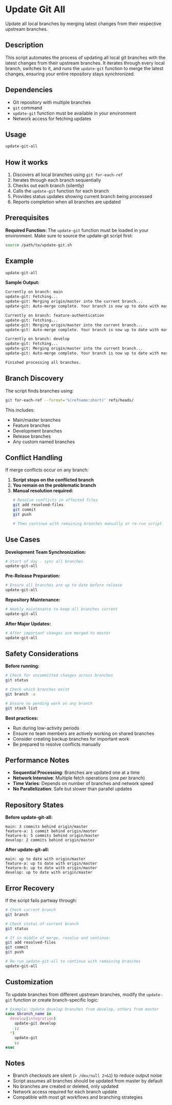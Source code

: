 # Update Git All

Update all local branches by merging latest changes from their respective upstream branches.

## Description

This script automates the process of updating all local git branches with the latest changes from their upstream branches. It iterates through every local branch, switches to it, and runs the `update-git` function to merge the latest changes, ensuring your entire repository stays synchronized.

## Dependencies

- Git repository with multiple branches
- `git` command
- `update-git` function must be available in your environment
- Network access for fetching updates

## Usage

```bash
update-git-all
```

## How it works

1. Discovers all local branches using `git for-each-ref`
2. Iterates through each branch sequentially
3. Checks out each branch (silently)
4. Calls the `update-git` function for each branch
5. Provides status updates showing current branch being processed
6. Reports completion when all branches are updated

## Prerequisites

**Required Function:**
The `update-git` function must be loaded in your environment. Make sure to source the update-git script first:

```bash
source /path/to/update-git.sh
```

## Example

```bash
update-git-all
```

**Sample Output:**
```bash
Currently on branch: main
update-git: Fetching...
update-git: Merging origin/master into the current branch...
update-git: Auto-merge complete. Your branch is now up to date with master.

Currently on branch: feature-authentication
update-git: Fetching...
update-git: Merging origin/master into the current branch...
update-git: Auto-merge complete. Your branch is now up to date with master.

Currently on branch: develop
update-git: Fetching...
update-git: Merging origin/master into the current branch...
update-git: Auto-merge complete. Your branch is now up to date with master.

Finished processing all branches.
```

## Branch Discovery

The script finds branches using:
```bash
git for-each-ref --format='%(refname:short)' refs/heads/
```

This includes:
- Main/master branches
- Feature branches  
- Development branches
- Release branches
- Any custom named branches

## Conflict Handling

If merge conflicts occur on any branch:

1. **Script stops on the conflicted branch**
2. **You remain on the problematic branch**
3. **Manual resolution required:**
   ```bash
   # Resolve conflicts in affected files
   git add resolved-files
   git commit
   git push
   
   # Then continue with remaining branches manually or re-run script
   ```

## Use Cases

**Development Team Synchronization:**
```bash
# Start of day - sync all branches
update-git-all
```

**Pre-Release Preparation:**
```bash
# Ensure all branches are up to date before release
update-git-all
```

**Repository Maintenance:**
```bash
# Weekly maintenance to keep all branches current
update-git-all
```

**After Major Updates:**
```bash
# After important changes are merged to master
update-git-all
```

## Safety Considerations

**Before running:**
```bash
# Check for uncommitted changes across branches
git status

# Check which branches exist
git branch -a

# Ensure no pending work on any branch
git stash list
```

**Best practices:**
- Run during low-activity periods
- Ensure no team members are actively working on shared branches
- Consider creating backup branches for important work
- Be prepared to resolve conflicts manually

## Performance Notes

- **Sequential Processing**: Branches are updated one at a time
- **Network Intensive**: Multiple fetch operations (one per branch)
- **Time Varies**: Depends on number of branches and network speed
- **No Parallelization**: Safe but slower than parallel updates

## Repository States

**Before update-git-all:**
```
main: 3 commits behind origin/master
feature-a: 1 commit behind origin/master  
feature-b: 5 commits behind origin/master
develop: 2 commits behind origin/master
```

**After update-git-all:**
```
main: up to date with origin/master
feature-a: up to date with origin/master
feature-b: up to date with origin/master  
develop: up to date with origin/master
```

## Error Recovery

If the script fails partway through:

```bash
# Check current branch
git branch

# Check status of current branch
git status

# If in middle of merge, resolve and continue:
git add resolved-files
git commit
git push

# Re-run update-git-all to continue with remaining branches
update-git-all
```

## Customization

To update branches from different upstream branches, modify the `update-git` function or create branch-specific logic:

```bash
# Example: Update develop branches from develop, others from master
case $branch_name in
  develop|integration)
    update-git develop
    ;;
  *)
    update-git
    ;;
esac
```

## Notes

- Branch checkouts are silent (`> /dev/null 2>&1`) to reduce output noise
- Script assumes all branches should be updated from master by default
- No branches are created or deleted, only updated
- Network access required for each branch update
- Compatible with most git workflows and branching strategies